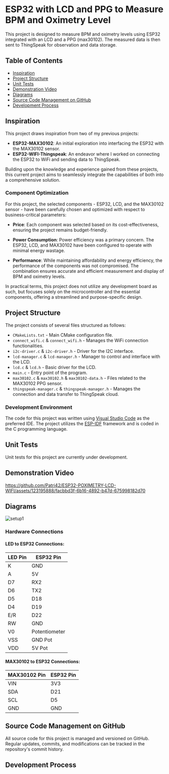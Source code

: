 # ESP32 with LCD and PPG to Measure BPM and Oximetry Level

This project is designed to measure BPM and oximetry levels using ESP32 integrated with an LCD and a PPG (max30102). The measured data is then sent to ThingSpeak for observation and data storage.

## Table of Contents

- [Inspiration](#inspiration)
- [Project Structure](#project-structure)
- [Unit Tests](#unit-tests)
- [Demonstration Video](#demonstration-video)
- [Diagrams](#diagrams)
- [Source Code Management on GitHub](#source-code-management-on-gitHub)
- [Development Process](#development-process)

## Inspiration

This project draws inspiration from two of my previous projects:
- **ESP32-MAX30102**: An initial exploration into interfacing the ESP32 with the MAX30102 sensor.
- **ESP32-WIFI-Thingspeak**: An endeavor where I worked on connecting the ESP32 to WiFi and sending data to ThingSpeak.

Building upon the knowledge and experience gained from these projects, this current project aims to seamlessly integrate the capabilities of both into a comprehensive solution.

### Component Optimization

For this project, the selected components - ESP32, LCD, and the MAX30102 sensor - have been carefully chosen and optimized with respect to business-critical parameters:

- **Price**: Each component was selected based on its cost-effectiveness, ensuring the project remains budget-friendly.
  
- **Power Consumption**: Power efficiency was a primary concern. The ESP32, LCD, and MAX30102 have been configured to operate with minimal energy wastage.
  
- **Performance**: While maintaining affordability and energy efficiency, the performance of the components was not compromised. The combination ensures accurate and efficient measurement and display of BPM and oximetry levels.
  
In practical terms, this project does not utilize any development board as such, but focuses solely on the microcontroller and the essential components, offering a streamlined and purpose-specific design.

## Project Structure

The project consists of several files structured as follows:

- `CMakeLists.txt` - Main CMake configuration file.
- `connect_wifi.c` & `connect_wifi.h` - Manages the WiFi connection functionalities.
- `i2c-driver.c` & `i2c-driver.h` - Driver for the I2C interface.
- `lcd-manager.c` & `lcd-manager.h` - Manager to control and interface with the LCD.
- `lcd.c` & `lcd.h` - Basic driver for the LCD.
- `main.c` - Entry point of the program.
- `max30102.c` & `max30102.h` & `max30102-data.h` - Files related to the MAX30102 PPG sensor.
- `thingspeak-manager.c` & `thingspeak-manager.h` - Manages the connection and data transfer to ThingSpeak cloud.

### Development Environment
The code for this project was written using [Visual Studio Code](https://code.visualstudio.com/) as the preferred IDE. The project utilizes the [ESP-IDF](https://docs.espressif.com/projects/esp-idf/en/latest/esp32/) framework and is coded in the C programming language.

## Unit Tests

Unit tests for this project are currently under development.

## Demonstration Video

https://github.com/Patri42/ESP32-POXIMETRY-LCD-WIFI/assets/123195888/facbbd3f-6b16-4892-b47d-675998182d70

## Diagrams
![setup1](https://github.com/Patri42/ESP32-POXIMETRY-LCD-WIFI/assets/123195888/ea925538-89c2-4900-920a-d2055831acc6)

### Hardware Connections

#### LED to ESP32 Connections:

| **LED Pin** | **ESP32 Pin**  |
|-------------|----------------|
| K           | GND            |
| A           | 5V             |
| D7          | RX2            |
| D6          | TX2            |
| D5          | D18            |
| D4          | D19            |
| E/R         | D22            |
| RW          | GND            |
| V0          | Potentiometer  |
| VSS         | GND Pot        |
| VDD         | 5V Pot         |

#### MAX30102 to ESP32 Connections:

| **MAX30102 Pin** | **ESP32 Pin** |
|------------------|---------------|
| VIN              | 3V3           |
| SDA              | D21           |
| SCL              | D5            |
| GND              | GND           |

## Source Code Management on GitHub
All source code for this project is managed and versioned on GitHub. Regular updates, commits, and modifications can be tracked in the repository's commit history.

## Development Process


